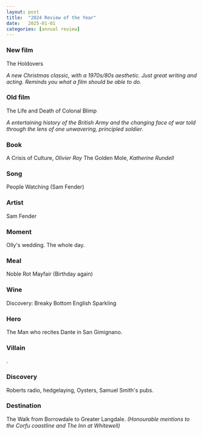 ```yaml
---
layout: post
title:  "2024 Review of the Year"
date:   2025-01-01
categories: [annual review]
---
```


<h3><b>New film</b></h3>

The Holdovers

<i>A new Christmas classic, with a 1970s/80s aesthetic. Just great writing and acting. Reminds you what a film should be able to do.</i>
<br>

<h3><b>Old film</b></h3>

The Life and Death of Colonal Blimp

<i>A entertaining history of the British Army and the changing face of war told through the lens of one unwavering, principled soldier.</i>
<br>

<h3><b>Book</b></h3>

A Crisis of Culture, <i>Olivier Roy</i>
The Golden Mole, <i>Katherine Rundell</i>
<br>

<h3><b>Song</b></h3>

People Watching (Sam Fender)
<br>

<h3><b>Artist</b></h3>

Sam Fender
<br>

<h3><b>Moment </b></h3>

Olly's wedding. The whole day.
<br>

<h3><b>Meal</b></h3>
Noble Rot Mayfair (Birthday again)
<br>

<h3><b>Wine</b></h3>
Discovery: Breaky Bottom English Sparkling

<br>

<h3><b>Hero</b></h3>
The Man who recites Dante in San Gimignano.

<br>

<h3><b>Villain</b></h3>
.
<br>

<h3><b>Discovery</b></h3>
Roberts radio, hedgelaying, Oysters, Samuel Smith's pubs.  
<br>

<h3><b>Destination</b></h3>

The Walk from Borrowdale to Greater Langdale. <i>(Honourable mentions to the Corfu coastline and The Inn at Whitewell) </i>
